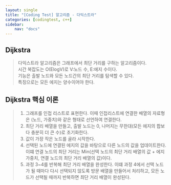 ```yaml
---
layout: single
title: "[Coding Test] 알고리즘 - 다익스트라"
categories: [codingtest, c++]
sidebar:
    nav: "docs"
---
```


## Dijkstra
> 다익스트라 알고리즘은 그래프에서 최단 거리를 구하는 알고리즘이다. <br/>
> 시간 복잡도는 O(ElogV)로 V:노드 수, E:에지 수이다. <br/>
> 기능은 출발 노드와 모든 노드간의 최단 거리를 탐색할 수 있다. <br/>
> 특징으로는 모든 에지는 양수이어야 한다. <br/>

## Dijkstra 핵심 이론
> 1. 그래프를 인접 리스트로 표현한다. 이때 인접리스트에 연결한 배열의 자료형은 (노드, 가중치)와 같은 형태로 선언하여 연결한다.<br/>
> 2. 최단 거리 배열을 만들고, 출발 노드는 0, 나머지는 무한대(모든 에지의 합보다 충분히 더 큰 수)로 초기화한다. <br/>
> 3. 값이 가장 작은 노드를 골라 시작한다. <br/>
> 4. 선택된 노드에 연결된 에지의 값을 바탕으로 다른 노드의 값을 업데이트한다. 이떄 연결 노드의 최단 거리는 Min(선택 노드의 최단 거리 배열의 값 + 에지 가중치, 연결 노드의 최단 거리 배열의 값)이다. <br/>
> 5. 과정 3~4를 반복해 최단 거리 배열을 완성한다. 이떄 과정 4에서 선택 노드가 될 때마다 다시 선택되지 않도록 방문 배열을 만들어서 처리하고, 모든 노드가 선택될 때까지 반복하면 최단 거리 배열이 완성된다. <br/>
